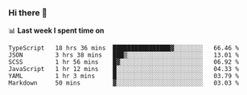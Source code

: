 ### Hi there 👋

<!--
**DBvc/DBvc** is a ✨ _special_ ✨ repository because its `README.md` (this file) appears on your GitHub profile.

Here are some ideas to get you started:

- 🔭 I’m currently working on ...
- 🌱 I’m currently learning ...
- 👯 I’m looking to collaborate on ...
- 🤔 I’m looking for help with ...
- 💬 Ask me about ...
- 📫 How to reach me: ...
- 😄 Pronouns: ...
- ⚡ Fun fact: ...
-->

📊 **Last week I spent time on**
<!--START_SECTION:waka-->

```text
TypeScript   18 hrs 36 mins  ████████████████▓░░░░░░░░   66.46 %
JSON         3 hrs 38 mins   ███▒░░░░░░░░░░░░░░░░░░░░░   13.01 %
SCSS         1 hr 56 mins    █▓░░░░░░░░░░░░░░░░░░░░░░░   06.92 %
JavaScript   1 hr 12 mins    █░░░░░░░░░░░░░░░░░░░░░░░░   04.33 %
YAML         1 hr 3 mins     █░░░░░░░░░░░░░░░░░░░░░░░░   03.79 %
Markdown     50 mins         ▓░░░░░░░░░░░░░░░░░░░░░░░░   03.03 %
```

<!--END_SECTION:waka-->
